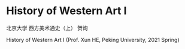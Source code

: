 # History of Western Art I
北京大学 西方美术通史（上） 贺询

History of Western Art I (Prof. Xun HE, Peking University, 2021 Spring)
